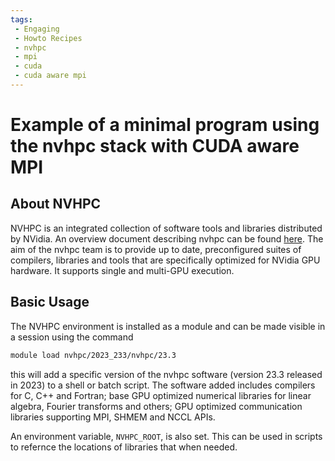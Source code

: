 ```yaml
---
tags:
 - Engaging
 - Howto Recipes
 - nvhpc
 - mpi
 - cuda
 - cuda aware mpi
---
```


# Example of a minimal program using the nvhpc stack with CUDA aware MPI

## About NVHPC

NVHPC is an integrated collection of software tools and libraries distributed by NVidia. An overview document describing nvhpc 
can be found [here](https://developer.nvidia.com/hpc-sdk).
The aim of the nvhpc team is to provide up to date, preconfigured suites of compilers, libraries and tools that are 
specifically optimized for NVidia GPU hardware. It supports single and multi-GPU execution.

## Basic Usage

The NVHPC environment is installed as a module and can be made visible in a session using the command

```bash
module load nvhpc/2023_233/nvhpc/23.3
```

this will add a specific version of the nvhpc software (version 23.3 released in 2023) to a shell or batch script. The
software added includes compilers for C, C++ and Fortran; base GPU optimized numerical libraries for linear algebra, Fourier
transforms and others; GPU optimized communication libraries supporting MPI, SHMEM and NCCL APIs.

An environment variable, `NVHPC_ROOT`, is also set. This can be used in scripts to refernce the locations of libraries that
when needed.
